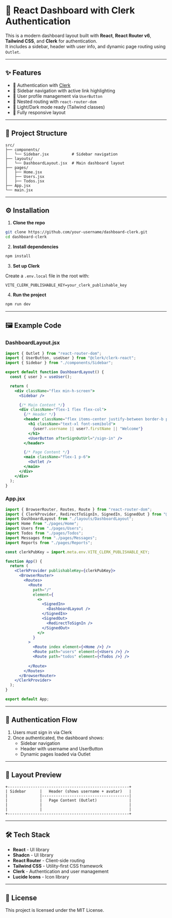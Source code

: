 # 🚀 React Dashboard with Clerk Authentication

This is a modern dashboard layout built with **React**, **React Router v6**, **Tailwind CSS**, and **Clerk** for authentication.  
It includes a sidebar, header with user info, and dynamic page routing using `Outlet`.

---

## ✨ Features

- 🔑 Authentication with [Clerk](https://clerk.com)
- 🧭 Sidebar navigation with active link highlighting
- 👤 User profile management via `UserButton`
- 📄 Nested routing with `react-router-dom`
- 🌙 Light/Dark mode ready (Tailwind classes)
- 📱 Fully responsive layout

---

## 📂 Project Structure

```
src/
├── components/
│   └── Sidebar.jsx          # Sidebar navigation
├── layouts/
│   └── DashboardLayout.jsx  # Main dashboard layout
├── pages/
│   ├── Home.jsx
│   ├── Users.jsx
│   ├── Todos.jsx
├── App.jsx
└── main.jsx
```

---

## ⚙️ Installation

1. **Clone the repo**

```bash
git clone https://github.com/your-username/dashboard-clerk.git
cd dashboard-clerk
```

2. **Install dependencies**

```bash
npm install
```

3. **Set up Clerk**

Create a `.env.local` file in the root with:

```env
VITE_CLERK_PUBLISHABLE_KEY=your_clerk_publishable_key
```

4. **Run the project**

```bash
npm run dev
```

---

## 🖼️ Example Code

### DashboardLayout.jsx

```jsx
import { Outlet } from "react-router-dom";
import { UserButton, useUser } from "@clerk/clerk-react";
import { Sidebar } from "./components/Sidebar";

export default function DashboardLayout() {
  const { user } = useUser();

  return (
    <div className="flex min-h-screen">
      <Sidebar />

      {/* Main Content */}
      <div className="flex-1 flex flex-col">
        {/* Header */}
        <header className="flex items-center justify-between border-b px-6 py-3 bg-white dark:bg-gray-800">
          <h1 className="text-xl font-semibold">
            {user?.username || user?.firstName || "Welcome"}
          </h1>
          <UserButton afterSignOutUrl="/sign-in" />
        </header>

        {/* Page Content */}
        <main className="flex-1 p-6">
          <Outlet />
        </main>
      </div>
    </div>
  );
}
```

### App.jsx

```jsx
import { BrowserRouter, Routes, Route } from "react-router-dom";
import { ClerkProvider, RedirectToSignIn, SignedIn, SignedOut } from "@clerk/clerk-react";
import DashboardLayout from "./layouts/DashboardLayout";
import Home from "./pages/Home";
import Users from "./pages/Users";
import Todos from "./pages/Todos";
import Messages from "./pages/Messages";
import Reports from "./pages/Reports";

const clerkPubKey = import.meta.env.VITE_CLERK_PUBLISHABLE_KEY;

function App() {
  return (
    <ClerkProvider publishableKey={clerkPubKey}>
      <BrowserRouter>
        <Routes>
          <Route
            path="/"
            element={
              <>
                <SignedIn>
                  <DashboardLayout />
                </SignedIn>
                <SignedOut>
                  <RedirectToSignIn />
                </SignedOut>
              </>
            }
          >
            <Route index element={<Home />} />
            <Route path="users" element={<Users />} />
            <Route path="todos" element={<Todos />} />
          
          </Route>
        </Routes>
      </BrowserRouter>
    </ClerkProvider>
  );
}

export default App;
```

---

## 🔐 Authentication Flow

1. Users must sign in via Clerk
2. Once authenticated, the dashboard shows:
   - Sidebar navigation
   - Header with username and UserButton
   - Dynamic pages loaded via Outlet

---

## 📸 Layout Preview

```
+-----------------------------------------------------+
| Sidebar      |   Header (shows username + avatar)   |
|              |--------------------------------------|
|              |   Page Content (Outlet)              |
|              |                                      |
|              |                                      |
+-----------------------------------------------------+
```

---

## 🛠️ Tech Stack

- **React** - UI library
- **Shadcn** - UI library
- **React Router** - Client-side routing
- **Tailwind CSS** - Utility-first CSS framework
- **Clerk** - Authentication and user management
- **Lucide Icons** - Icon library

---

## 📜 License

This project is licensed under the MIT License.
